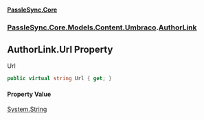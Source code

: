 #### [PassleSync.Core](index.md 'index')
### [PassleSync.Core.Models.Content.Umbraco](PassleSync.Core.Models.Content.Umbraco.md 'PassleSync.Core.Models.Content.Umbraco').[AuthorLink](PassleSync.Core.Models.Content.Umbraco.AuthorLink.md 'PassleSync.Core.Models.Content.Umbraco.AuthorLink')

## AuthorLink.Url Property

Url

```csharp
public virtual string Url { get; }
```

#### Property Value
[System.String](https://docs.microsoft.com/en-us/dotnet/api/System.String 'System.String')